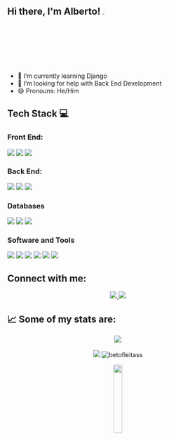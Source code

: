 ## Hi there, I'm Alberto! <a><img src="https://media.giphy.com/media/hvRJCLFzcasrR4ia7z/giphy.gif" width="3%"></a> 


<!-- 
- 🔭 I’m currently working on ... 
- 👯 I’m looking to collaborate on ... 
- 💬 Ask me about ...
- ⚡ Fun fact: ...
--> 

- 🌱 I’m currently learning Django
- 🤔 I’m looking for help with Back End Development
- 😄 Pronouns: He/Him



## Tech Stack :computer:

### Front End: 
  <p align="left">
    <a> <img src="https://img.shields.io/badge/HTML5-E34F26?style=flat&logo=html5&logoColor=white "/><a/> 
    <a> <img src="https://img.shields.io/badge/CSS3-1572B6?style=flat&logo=css3&logoColor=white" /> <a/>
    <a> <img src="https://img.shields.io/badge/Bootstrap-563D7C?style=flat&logo=bootstrap&logoColor=white" /> <a/>
  </p>
      
### Back End: 
  <p align="left">
    <a> <img src="https://img.shields.io/badge/Python-FFD43B?style=flat&logo=python&logoColor=blue" /> <a/> 
    <a> <img src="https://custom-icon-badges.demolab.com/badge/SQL-025E8C.svg?logo=database&logoColor=white" /> <a/>
    <a> <img src="https://img.shields.io/badge/Django-092E20?style=flat&logo=django&logoColor=green" /> <a/>
  </p>

### Databases
<p>
  <a> <img src="https://img.shields.io/badge/MySQL-005C84?style=flat&logo=mysql&logoColor=white" /> <a/>
  <a> <img src="https://img.shields.io/badge/PostgreSQL-316192?style=flat&logo=postgresql&logoColor=white" /> <a/>
  <a> <img src="https://img.shields.io/badge/SQLite-07405E?style=flat&logo=sqlite&logoColor=white" /> <a/>
</p>

### Software and Tools
<p>
  <a> <img src="https://img.shields.io/badge/Linux-FCC624?style=flat&logo=linux&logoColor=black" /> <a/>
  <a> <img src="https://img.shields.io/badge/Windows-0078D6?style=flat&logo=windows&logoColor=white" /> <a/>
  <a> <img src="https://img.shields.io/badge/GitHub-100000?style=flat&logo=github&logoColor=white" /> <a/>
  <a> <img src="https://img.shields.io/badge/Git-100000?style=flat&logo=github&logoColor=white" /> <a/>
  <a> <img src="https://img.shields.io/badge/VSCode-0078D4?style=flat&logo=visual%20studio%20code&logoColor=white" /> <a/>
  <a> <img src="https://img.shields.io/badge/Jira-0052CC?style=flat&logo=Jira&logoColor=white" /> <a/>
</p>

## Connect with me:
<div align='center'>
  <a href="https://www.linkedin.com/in/fleitas-alberto/">
    <img src="https://img.shields.io/badge/Alberto Fleitas-%230077B5.svg?&style=flat&logo=linkedin&logoColor=white" /> <a/>
  </a>
  <a> 
    <img src="https://img.shields.io/badge/-betofleitascarduspy@gmail.com-c14438?style=flat&logo=Gmail&logoColor=white&link=mailto:betofleitascarduspy@gmail.com)](mailto:betofleitascarduspy@gmail.com)"/>
  </a>
</div>

## 📈   Some of my stats are:
<div align='center'>
  <a>
    <img src="https://github-readme-stats.vercel.app/api/top-langs/?username=betofleitass&layout=compact&show_icons=true&theme=tokyonight" /> <a/>
  </a>
  <br></br>
  <a>
    <img src="https://github-readme-stats.vercel.app/api?username=betofleitass&show_icons=true&theme=tokyonight" /> <a/>
  </a>

  <a>
    <img src="https://github-readme-streak-stats.herokuapp.com/?user=betofleitass&theme=tokyonight&show_icons=true" alt="betofleitass" /> <a/>
  </a>

  <a ><img align="center" src="https://media2.giphy.com/media/cmCEsJZHYBPels360q/giphy.gif" width="20%"></a>
  
</div>
